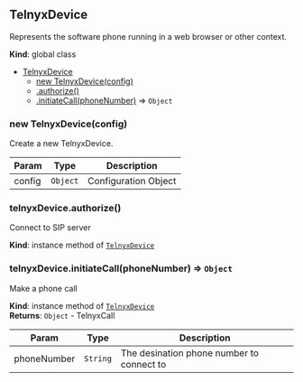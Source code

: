 <a name="TelnyxDevice"></a>

## TelnyxDevice
Represents the software phone running in a web browser or other context.

**Kind**: global class  

* [TelnyxDevice](#TelnyxDevice)
    * [new TelnyxDevice(config)](#new_TelnyxDevice_new)
    * [.authorize()](#TelnyxDevice+authorize)
    * [.initiateCall(phoneNumber)](#TelnyxDevice+initiateCall) ⇒ <code>Object</code>

<a name="new_TelnyxDevice_new"></a>

### new TelnyxDevice(config)
Create a new TelnyxDevice.


| Param | Type | Description |
| --- | --- | --- |
| config | <code>Object</code> | Configuration Object |

<a name="TelnyxDevice+authorize"></a>

### telnyxDevice.authorize()
Connect to SIP server

**Kind**: instance method of <code>[TelnyxDevice](#TelnyxDevice)</code>  
<a name="TelnyxDevice+initiateCall"></a>

### telnyxDevice.initiateCall(phoneNumber) ⇒ <code>Object</code>
Make a phone call

**Kind**: instance method of <code>[TelnyxDevice](#TelnyxDevice)</code>  
**Returns**: <code>Object</code> - TelnyxCall  

| Param | Type | Description |
| --- | --- | --- |
| phoneNumber | <code>String</code> | The desination phone number to connect to |

